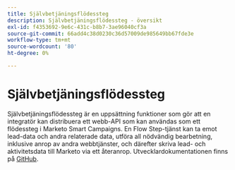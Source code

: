 ```yaml
---
title: Självbetjäningsflödessteg
description: Självbetjäningsflödessteg - översikt
exl-id: f4353692-9e6c-431c-b8b7-3ae96040cf3a
source-git-commit: 66add4c38d0230c36d57009de985649bb67fde3e
workflow-type: tm+mt
source-wordcount: '80'
ht-degree: 0%

---
```


# Självbetjäningsflödessteg

Självbetjäningsflödessteg är en uppsättning funktioner som gör att en integratör kan distribuera ett webb-API som kan användas som ett flödessteg i Marketo Smart Campaigns. En Flow Step-tjänst kan ta emot lead-data och andra relaterade data, utföra all nödvändig bearbetning, inklusive anrop av andra webbtjänster, och därefter skriva lead- och aktivitetsdata till Marketo via ett återanrop. Utvecklardokumentationen finns på [GitHub](https://github.com/adobe/Marketo-SSFS-Service-Provider-Interface).

